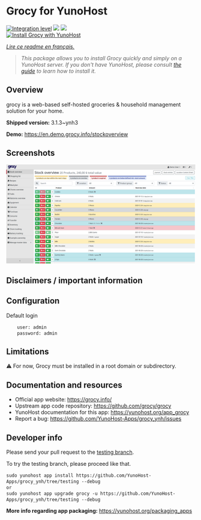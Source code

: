 <!--
N.B.: This README was automatically generated by https://github.com/YunoHost/apps/tree/master/tools/README-generator
It shall NOT be edited by hand.
-->

# Grocy for YunoHost

[![Integration level](https://dash.yunohost.org/integration/grocy.svg)](https://dash.yunohost.org/appci/app/grocy) ![](https://ci-apps.yunohost.org/ci/badges/grocy.status.svg) ![](https://ci-apps.yunohost.org/ci/badges/grocy.maintain.svg)  
[![Install Grocy with YunoHost](https://install-app.yunohost.org/install-with-yunohost.svg)](https://install-app.yunohost.org/?app=grocy)

*[Lire ce readme en français.](./README_fr.md)*

> *This package allows you to install Grocy quickly and simply on a YunoHost server.
If you don't have YunoHost, please consult [the guide](https://yunohost.org/#/install) to learn how to install it.*

## Overview

grocy is a web-based self-hosted groceries & household management solution for your home.

**Shipped version:** 3.1.3~ynh3

**Demo:** https://en.demo.grocy.info/stockoverview

## Screenshots

![](./doc/screenshots/stock-en.png)

## Disclaimers / important information

## Configuration

 Default login
```
	user: admin
	password: admin
```

## Limitations

:warning: For now, Grocy must be installed in a root domain or subdirectory.

## Documentation and resources

* Official app website: https://grocy.info/
* Upstream app code repository: https://github.com/grocy/grocy
* YunoHost documentation for this app: https://yunohost.org/app_grocy
* Report a bug: https://github.com/YunoHost-Apps/grocy_ynh/issues

## Developer info

Please send your pull request to the [testing branch](https://github.com/YunoHost-Apps/grocy_ynh/tree/testing).

To try the testing branch, please proceed like that.
```
sudo yunohost app install https://github.com/YunoHost-Apps/grocy_ynh/tree/testing --debug
or
sudo yunohost app upgrade grocy -u https://github.com/YunoHost-Apps/grocy_ynh/tree/testing --debug
```

**More info regarding app packaging:** https://yunohost.org/packaging_apps